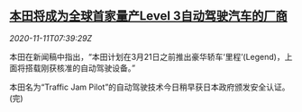 <!--1605081292000-->
[本田将成为全球首家量产Level 3自动驾驶汽车的厂商](https://cn.reuters.com/article/honda-car-level3-1111-idCNKBS27R0RB)
------

<div><i>2020-11-11T07:39:29Z</i></div><p>本田在新闻稿中指出，“本田计划在3月21日之前推出豪华轿车‘里程’(Legend)，上面将搭载刚获核准的自动驾驶设备。”</p><p>本田名为“Traffic Jam Pilot”的自动驾驶技术今日稍早获日本政府颁发安全认证。(完)</p>
